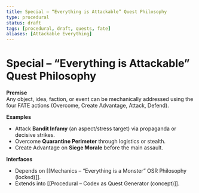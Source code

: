 ```yaml
---
title: Special – “Everything is Attackable” Quest Philosophy
type: procedural
status: draft
tags: [procedural, draft, quests, fate]
aliases: [Attackable Everything]
---
```


# Special – “Everything is Attackable” Quest Philosophy

**Premise**  
Any object, idea, faction, or event can be mechanically addressed using the four FATE actions (Overcome, Create Advantage, Attack, Defend).

**Examples**
- Attack **Bandit Infamy** (an aspect/stress target) via propaganda or decisive strikes.
- Overcome **Quarantine Perimeter** through logistics or stealth.
- Create Advantage on **Siege Morale** before the main assault.

**Interfaces**
- Depends on [[Mechanics – “Everything is a Monster” OSR Philosophy (locked)]].
- Extends into [[Procedural – Codex as Quest Generator (concept)]].

